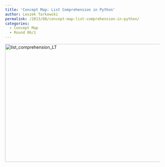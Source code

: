 ```yaml
---
title: 'Concept Map: List Comprehension in Python'
author: Leszek Tarkowski
permalink: /2013/08/concept-map-list-comprehension-in-python/
categories:
  - Concept Map
  - Round 06/1
---
```

[<img src="http://teaching.software-carpentry.org/wp-content/uploads/2013/08/list_comprehension_LT-1024x555.jpg" alt="list_comprehension_LT" width="707" height="383" class="aligncenter size-large wp-image-3972" />][1]

 [1]: http://teaching.software-carpentry.org/wp-content/uploads/2013/08/list_comprehension_LT.jpg

